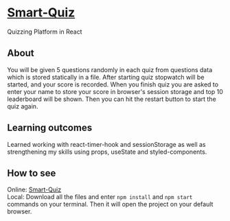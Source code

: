 # [Smart-Quiz](https://muhammadolim.github.io/Smart-Quiz)
Quizzing Platform in React

## About
You will be given 5 questions randomly in each quiz from questions data which is stored statically in a file. After starting quiz stopwatch will be started, and your score is recorded. When you finish quiz you are asked to enter your name to store your score in browser's session storage and top 10 leaderboard will be shown. Then you can hit the restart button to start the quiz again.

## Learning outcomes
Learned working with react-timer-hook and sessionStorage as well as strengthening my skills using props, useState and styled-components.

## How to see
Online: [Smart-Quiz](https://muhammadolim.github.io/Smart-Quiz) <br />
Local: Download all the files and enter ``` npm install ``` and ``` npm start ``` commands on your terminal. Then it will open the project on your default browser.
